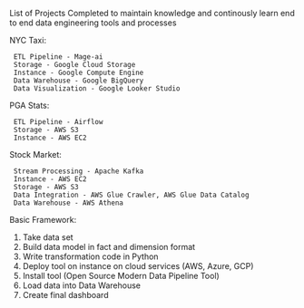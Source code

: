 List of Projects Completed to maintain knowledge and continously learn end to end data engineering tools and processes

NYC Taxi:

     ETL Pipeline - Mage-ai
     Storage - Google Cloud Storage
     Instance - Google Compute Engine
     Data Warehouse - Google BigQuery
     Data Visualization - Google Looker Studio

PGA Stats:

     ETL Pipeline - Airflow
     Storage - AWS S3
     Instance - AWS EC2

Stock Market:

     Stream Processing - Apache Kafka
     Instance - AWS EC2
     Storage - AWS S3
     Data Integration - AWS Glue Crawler, AWS Glue Data Catalog
     Data Warehouse - AWS Athena
     


Basic Framework:



1. Take data set
2. Build data model in fact and dimension format
3. Write transformation code in Python
4. Deploy tool on instance on cloud services (AWS, Azure, GCP)
5. Install tool (Open Source Modern Data Pipeline Tool)
6. Load data into Data Warehouse
7. Create final dashboard

